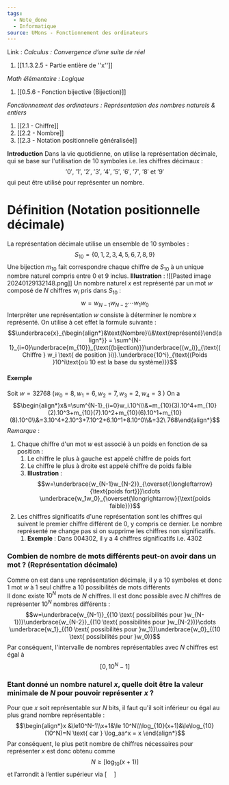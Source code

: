 ```yaml
---
tags:
  - Note_done
  - Informatique
source: UMons - Fonctionnement des ordinateurs
---
```


Link :
_Calculus : Convergence d’une suite de réel_
1. [[1.1.3.2.5 - Partie entière de ''x'']]

_Math élémentaire : Logique_
1. [[0.5.6 - Fonction bijective (Bijection)]]

_Fonctionnement des ordinateurs : Représentation des nombres naturels & entiers_
1. [[2.1 - Chiffre]]
2. [[2.2 - Nombre]]
3. [[2.3 - Notation positionnelle généralisée]]

**Introduction**
Dans la vie quotidienne, on utilise la représentation décimale, qui se base sur l'utilisation de 10 symboles i.e. les chiffres décimaux : $$'0',\ '1',\ '2',\ '3',\ '4',\ '5',\ '6',\ '7',\ '8' \text{ et } '9'$$ qui peut être utilisé pour représenter un nombre.
# Définition (Notation positionnelle décimale)
La représentation décimale utilise un ensemble de 10 symboles : $$S_{10}=\{0,1,2,3,4,5,6,7,8,9\}$$
Une bijection $m_{10}$ fait correspondre chaque chiffre de $S_{10}$ à un unique nombre naturel compris entre 0 et 9 inclus.
**Illustration** : ![[Pasted image 20240129132148.png]]
Un nombre naturel $x$ est représenté par un mot $w$ composé de $N$ chiffres $w_i$ pris dans $S_{10}$ : $$w=w_{N-1}w_{N-2}\cdots w_1w_0$$
Interpréter une représentation $w$ consiste à déterminer le nombre $x$ représenté. On utilise à cet effet la formule suivante : $$\underbrace{x}_{\begin{align*}&\text{Nombre}\\&\text{représenté}\end{align*}} = \sum^{N-1}_{i=0}\underbrace{m_{10}}_{\text{(bijection)}}\underbrace{(w_i)}_{\text{(Chiffre } w_i \text{ de position }i)}.\underbrace{10^i}_{\text{(Poids }10^i\text{où 10 est la base du système)}}$$

#### Exemple
Soit $w = 32768$ ($w_0 = 8, w_1 = 6, w_2 = 7, w_3 = 2, w_4 = 3$ )
On a $$\begin{align*}x&=\sum^{N-1}_{i=0}w_i.10^i\\&=m_{10}(3).10^4+m_{10}(2).10^3+m_{10}(7).10^2+m_{10}(6).10^1+m_{10}(8).10^0\\&=3.10^4+2.10^3+7.10^2+6.10^1+8.10^0\\&=32\ 768\end{align*}$$
_Remarque_ :
1. Chaque chiffre d'un mot $w$ est associé à un poids en fonction de sa position :
	1. Le chiffre le plus à gauche est appelé chiffre de poids fort 
	2. Le chiffre le plus à droite est appelé chiffre de poids faible 
	3. **Illustration** : $$w=\underbrace{w_{N-1}w_{N-2}}_{\overset{\longleftarrow}{\text{poids fort}}}\cdots \underbrace{w_1w_0}_{\overset{\longrightarrow}{\text{poids faible}}}$$
2. Les chiffres significatifs d'une représentation sont les chiffres qui suivent le premier chiffre différent de 0, y compris ce dernier. Le nombre représenté ne change pas si on supprime les chiffres non significatifs.
	1. **Exemple** : Dans $004302$, il y a 4 chiffres significatifs i.e. $4302$ 

### Combien de nombre de mots différents peut-on avoir dans un mot ? (Représentation décimale)
Comme on est dans une représentation décimale, il y a 10 symboles et donc 1 mot $w$ à 1 seul chiffre a 10 possibilités de mots différents
\
Il donc existe $10^N$ mots de $N$ chiffres. Il est donc possible avec $N$ chiffres de représenter $10^N$ nombres différents : $$w=\underbrace{w_{N-1}}_{(10 \text{ possibilités pour }w_{N-1})}\underbrace{w_{N-2}}_{(10 \text{ possibilités pour }w_{N-2})}\cdots \underbrace{w_1}_{(10 \text{ possibilités pour }w_1)}\underbrace{w_0}_{(10 \text{ possibilités pour }w_0)}$$
Par conséquent, l'intervalle de nombres représentables avec $N$ chiffres est égal à $$[0,10^N-1]$$
### Etant donné un nombre naturel $x$, quelle doit être la valeur minimale de $N$ pour pouvoir représenter $x$ ?
Pour que $x$ soit représentable sur $N$ bits, il faut qu'il soit inférieur ou égal au plus grand nombre représentable : $$\begin{align*}x &\le10^N-1\\x+1&\le 10^N\\\log_{10}(x+1)&\le\log_{10}(10^N)=N \text{ car } \log_aa^x = x \end{align*}$$
Par conséquent, le plus petit nombre de chiffres nécessaires pour représenter $x$ est donc obtenu comme $$N \ge [\log_{10}(x+1)]$$ et l’arrondit à l’entier supérieur via $\left[\quad\right]$ 

